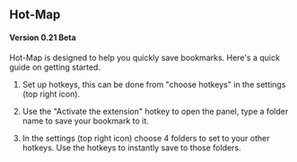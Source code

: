 ## Hot-Map
#### Version 0.21 Beta

Hot-Map is designed to help you quickly save bookmarks. Here's a quick guide on getting started.

1) Set up hotkeys, this can be done from "choose hotkeys" in the settings (top right icon).

2) Use the "Activate the extension" hotkey to open the panel, type a folder name to save your bookmark to it.

3) In the settings (top right icon) choose 4 folders to set to your other hotkeys. Use the hotkeys to instantly save to those folders.